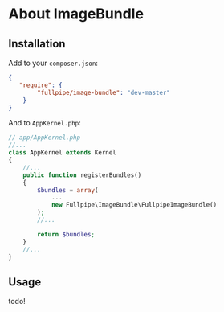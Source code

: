 About ImageBundle
=================

Installation
------------

Add to your `composer.json`:
```json
{
   "require": {
        "fullpipe/image-bundle": "dev-master"
    }
}
```

And to `AppKernel.php`:
```php
// app/AppKernel.php
//...
class AppKernel extends Kernel
{
    //...
    public function registerBundles()
    {
        $bundles = array(
            ...
            new Fullpipe\ImageBundle\FullpipeImageBundle()
        );
        //...

        return $bundles;
    }
    //...
}
```

Usage
-----

todo!

